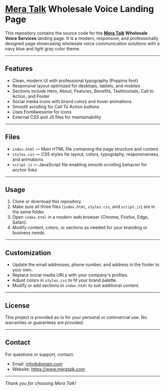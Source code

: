 # [Mera Talk](https://www.meratalk.com/) Wholesale Voice Landing Page

This repository contains the source code for the **[Mera Talk](https://www.meratalk.com/) Wholesale Voice Services** landing page. It is a modern, responsive, and professionally designed page showcasing wholesale voice communication solutions with a navy blue and light gray color theme.

---

## Features

- Clean, modern UI with professional typography (Poppins font)
- Responsive layout optimized for desktops, tablets, and mobiles
- Sections include Hero, About, Features, Benefits, Testimonials, Call to Action, and Footer
- Social media icons with brand colors and hover animations
- Smooth scrolling for Call To Action buttons
- Uses FontAwesome for icons
- External CSS and JS files for maintainability

---

## Files

- `index.html` — Main HTML file containing the page structure and content
- `styles.css` — CSS styles for layout, colors, typography, responsiveness, and animations
- `script.js` — JavaScript file enabling smooth scrolling behavior for anchor links

---

## Usage

1. Clone or download this repository.
2. Make sure all three files (`index.html`, `styles.css`, and `script.js`) are in the same folder.
3. Open `index.html` in a modern web browser (Chrome, Firefox, Edge, Safari).
4. Modify content, colors, or sections as needed for your branding or business needs.

---

## Customization

- Update the email addresses, phone number, and address in the footer to your own.
- Replace social media URLs with your company's profiles.
- Adjust colors in `styles.css` to fit your brand palette.
- Modify or add sections in `index.html` to suit additional content.

---

## License

This project is provided as-is for your personal or commercial use. No warranties or guarantees are provided.

---

## Contact

For questions or support, contact:

- Email: info@domain.com
- Website: https://www.meratalk.com

---

*Thank you for choosing Mera Talk!*
